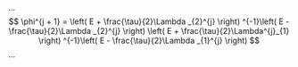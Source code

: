 ...
$$
\phi^{j + 1} = \left( E + \frac{\tau}{2}\Lambda _{2}^{j} \right) ^{-1}\left( E - \frac{\tau}{2}\Lambda _{2}^{j} \right) \left( E + \frac{\tau}{2}\Lambda^{j}_{1} \right) ^{-1}\left( E - \frac{\tau}{2}\Lambda _{1}^{j} \right) 
$$
...
